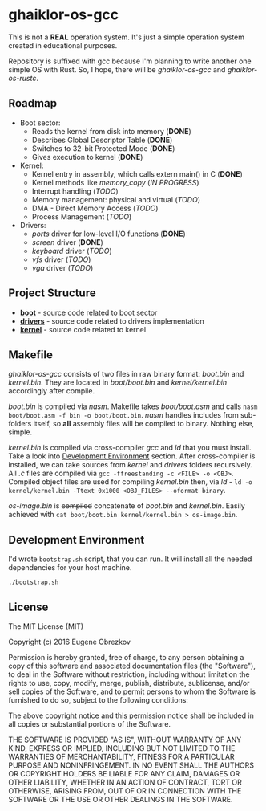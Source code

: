 # ghaiklor-os-gcc

This is not a **REAL** operation system.
It's just a simple operation system created in educational purposes.

Repository is suffixed with gcc because I'm planning to write another one simple OS with Rust.
So, I hope, there will be _ghaiklor-os-gcc_ and _ghaiklor-os-rustc_.

## Roadmap

- Boot sector:
  - Reads the kernel from disk into memory (**DONE**)
  - Describes Global Descriptor Table (**DONE**)
  - Switches to 32-bit Protected Mode (**DONE**)
  - Gives execution to kernel (**DONE**)
- Kernel:
  - Kernel entry in assembly, which calls extern main() in C (**DONE**)
  - Kernel methods like _memory_copy_ (*IN PROGRESS*)
  - Interrupt handling (_TODO_)
  - Memory management: physical and virtual (_TODO_)
  - DMA - Direct Memory Access (_TODO_)
  - Process Management (_TODO_)
- Drivers:
  - _ports_ driver for low-level I/O functions (**DONE**)
  - _screen_ driver (**DONE**)
  - _keyboard_ driver (_TODO_)
  - _vfs_ driver (_TODO_)
  - _vga_ driver (_TODO_)

## Project Structure

- [__boot__](./boot) - source code related to boot sector
- [__drivers__](./drivers) - source code related to drivers implementation
- [__kernel__](./kernel) - source code related to kernel

## Makefile

_ghaiklor-os-gcc_ consists of two files in raw binary format: _boot.bin_ and _kernel.bin_.
They are located in _boot/boot.bin_ and _kernel/kernel.bin_ accordingly after compile.

_boot.bin_ is compiled via _nasm_.
Makefile takes _boot/boot.asm_ and calls `nasm boot/boot.asm -f bin -o boot/boot.bin`.
_nasm_ handles includes from sub-folders itself, so __all__ assembly files will be compiled to binary.
Nothing else, simple.

_kernel.bin_ is compiled via cross-compiler _gcc_ and _ld_ that you must install.
Take a look into [Development Environment](#development-environment) section.
After cross-compiler is installed, we can take sources from _kernel_ and _drivers_ folders recursively.
All *.c* files are compiled via `gcc -ffreestanding -c <FILE> -o <OBJ>`.
Compiled object files are used for compiling _kernel.bin_ then, via _ld_ -
`ld -o kernel/kernel.bin -Ttext 0x1000 <OBJ_FILES> --oformat binary`.

_os-image.bin_ is ~~compiled~~ concatenate of _boot.bin_ and _kernel.bin_.
Easily achieved with `cat boot/boot.bin kernel/kernel.bin > os-image.bin`.

## Development Environment

I'd wrote `bootstrap.sh` script, that you can run.
It will install all the needed dependencies for your host machine.

```shell
./bootstrap.sh
```

## License

The MIT License (MIT)

Copyright (c) 2016 Eugene Obrezkov

Permission is hereby granted, free of charge, to any person obtaining a copy
of this software and associated documentation files (the "Software"), to deal
in the Software without restriction, including without limitation the rights
to use, copy, modify, merge, publish, distribute, sublicense, and/or sell
copies of the Software, and to permit persons to whom the Software is
furnished to do so, subject to the following conditions:

The above copyright notice and this permission notice shall be included in all
copies or substantial portions of the Software.

THE SOFTWARE IS PROVIDED "AS IS", WITHOUT WARRANTY OF ANY KIND, EXPRESS OR
IMPLIED, INCLUDING BUT NOT LIMITED TO THE WARRANTIES OF MERCHANTABILITY,
FITNESS FOR A PARTICULAR PURPOSE AND NONINFRINGEMENT. IN NO EVENT SHALL THE
AUTHORS OR COPYRIGHT HOLDERS BE LIABLE FOR ANY CLAIM, DAMAGES OR OTHER
LIABILITY, WHETHER IN AN ACTION OF CONTRACT, TORT OR OTHERWISE, ARISING FROM,
OUT OF OR IN CONNECTION WITH THE SOFTWARE OR THE USE OR OTHER DEALINGS IN THE
SOFTWARE.
